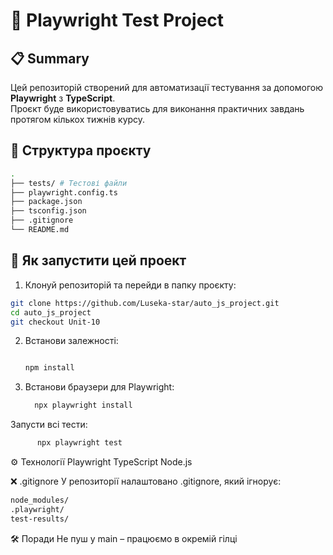 # 🔧 Playwright Test Project


## 📋 Summary

Цей репозиторій створений для автоматизації тестування за допомогою **Playwright** з **TypeScript**.  
Проєкт буде використовуватись для виконання практичних завдань протягом кількох тижнів курсу.

## 📁 Структура проєкту
```bash
.
├── tests/ # Тестові файли
├── playwright.config.ts
├── package.json
├── tsconfig.json
├── .gitignore
└── README.md
```


## 🚀 Як запустити цей проект

1. Клонуй репозиторій та перейди в папку проєкту:

```bash
git clone https://github.com/Luseka-star/auto_js_project.git
cd auto_js_project
git checkout Unit-10
```

2. Встанови залежності:
   ```bash

   npm install
   ```

3. Встанови браузери для Playwright:
    ```bash
      npx playwright install
   ```
   
Запусти всі тести:
  ```bash
        npx playwright test
   ```



⚙️ Технології
Playwright
TypeScript
Node.js

❌ .gitignore
У репозиторії налаштовано .gitignore, який ігнорує:
```bash
node_modules/
.playwright/
test-results/

```
🛠 Поради
Не пуш у main – працюємо в окремій гілці




